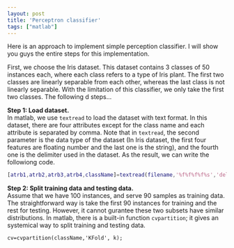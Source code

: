 ```yaml
---
layout: post
title: 'Perceptron classifier'
tags: ["matlab"]
---
```


Here is an approach to implement simple perception classifier. I will show you guys the entire steps for this implementation.

First, we choose the Iris dataset. This dataset contains 3 classes of 50 instances each, where each class refers to a type of Iris plant. The first two classes are linearly separable from each other, whereas the last class is not linearly separable. With the limitation of this classifier, we only take the first two classes. The following d steps...

**Step 1: Load dataset.** <br>
In matlab, we use `textread` to load the dataset with text format. In this dataset, there are four attributes except for the class name and each attribute is separated by comma. Note that in `textread`, the second parameter is the data type of the dataset (In Iris dataset, the first four features are floating number and the last one is the string), and the fourth one is the delimiter used in the dataset. As the result, we can write the followiong code.
~~~ matlab
[atrb1,atrb2,atrb3,atrb4,className]=textread(filename,'%f%f%f%f%s','delimiter,',');
~~~

**Step 2: Split training data and testing data.** <br>
Assume that we have 100 instances, and serve 90 samples as training data. The straightforward way is take the first 90 instances for training and the rest for testing. However, it cannot gurantee these two subsets have similar distributions. In matlab, there is a built-in function `cvpartition`; it gives an systemical way to split training and testing data.
~~~ 
cv=cvpartition(className,'KFold', k);
~~~

